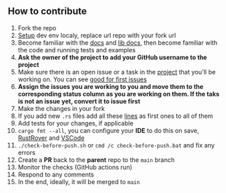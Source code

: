 ## How to contribute

1. Fork the repo
2. [Setup](https://github.com/radumarias/rencfs?tab=readme-ov-file#locally) dev env localy, replace url repo with your fork url
3. Become familiar with the [docs](https://github.com/radumarias/rencfs) and [lib docs](https://docs.rs/rencfs/latest/rencfs), then become familiar with the code and running tests and examples
4. **Ask the owner of the project to add your GitHub username to the project** 
5. Make sure there is an open issue or a task in the [project](https://github.com/users/radumarias/projects/1) that you'll be working on. You can see [good for first issues](https://github.com/radumarias/rencfs/issues?q=is%3Aissue+is%3Aopen+label%3A%22good+first+issue%22)
6. **Assign the issues you are working to you and move them to the corresponding status column as you are working on them. If the taks is not an issue yet, convert it to issue first**
7. Make the changes in your fork
8. If you add new `.rs` files add all these [lines](https://github.com/radumarias/rencfs/blob/main/src/lib.rs#L1-L16) as first ones to all of them
9. Add tests for your changes, if applicable
10. `cargo fmt --all`, you can configure your **IDE** to do this on
   save, [RustRover](https://www.jetbrains.com/help/rust/rustfmt.html)
   and [VSCode](https://code.visualstudio.com/docs/languages/rust#_formatting)
11. `./check-before-push.sh` or `cmd /c check-before-push.bat` and fix any errors
12. Create a **PR** back to the **parent** repo to the `main` branch
13. Monitor the checks (GitHub actions run)
14. Respond to any comments
15. In the end, ideally, it will be merged to `main`
